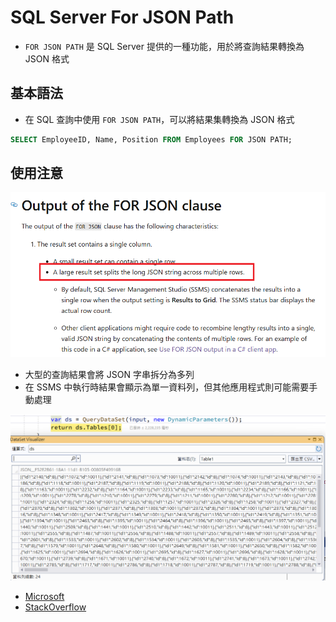 ﻿# SQL Server For JSON Path

- `FOR JSON PATH` 是 SQL Server 提供的一種功能，用於將查詢結果轉換為 JSON 格式

## 基本語法

- 在 SQL 查詢中使用 `FOR JSON PATH`，可以將結果集轉換為 JSON 格式

```sql
SELECT EmployeeID, Name, Position FROM Employees FOR JSON PATH;
```

## 使用注意

![](01.png)

- 大型的查詢結果會將 JSON 字串拆分為多列
- 在 SSMS 中執行時結果會顯示為單一資料列，但其他應用程式則可能需要手動處理

![](02.png)

- [Microsoft](https://learn.microsoft.com/en-us/sql/relational-databases/json/format-query-results-as-json-with-for-json-sql-server?view=sql-server-2017&tabs=json-path#output-of-the-for-json-clause)
- [StackOverflow](https://stackoverflow.com/questions/55316598/how-to-prevent-returned-json-being-split/55731668)